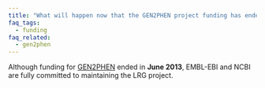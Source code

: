 ```yaml
---
title: "What will happen now that the GEN2PHEN project funding has ended?"
faq_tags:
  - funding
faq_related:
  - gen2phen
---
```


Although funding for [GEN2PHEN](http://www.gen2phen.org/) ended in **June 2013**, EMBL-EBI and NCBI are fully committed to maintaining the LRG project.